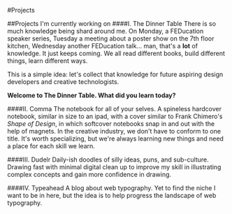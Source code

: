 #Projects

##Projects I'm currently working on
####I. The Dinner Table
There is so much knowledge being shard around me. On Monday, a FEDucation speaker series, Tuesday a meeting about a poster show on the 7th floor kitchen, Wednesday another FEDucation talk... man, that's a **lot** of knowledge. It just keeps coming. We all read different books, build different things, learn different ways.

This is a simple idea: let's collect that knowledge for future aspiring design developers and creative technologists.

**Welcome to The Dinner Table. What did you learn today?**

####II. Comma
The notebook for all of your selves. A spineless hardcover notebook, similar in size to an ipad, with a cover similar to Frank Chimero's *Shape of Design*, in which softcover notebooks snap in and out with the help of magnets. In the creative industry, we don't have to conform to one title. It's worth specializing, but we're always learning new things and need a place for each skill we learn.

####III. Dudelr
Daily-ish doodles of silly ideas, puns, and sub-culture. Drawing fast with minimal digital clean up to improve my skill in illustrating complex concepts and gain more confidence in drawing.

####IV. Typeahead
A blog about web typography. Yet to find the niche I want to be in here, but the idea is to help progress the landscape of web typography.